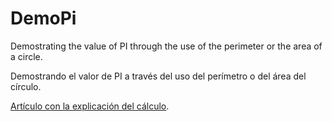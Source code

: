 # DemoPi
Demostrating the value of PI through the use of the perimeter or the area of a circle.

Demostrando el valor de PI a través del uso del perímetro o del área del círculo.

[Artículo con la explicación del cálculo](https://dev.to/baltasarq/cual-es-el-valor-de-pi-7ha).
